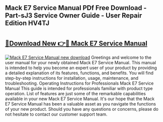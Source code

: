 ## Mack E7 Service Manual PDf Free Download - Part-sJ3 Service Owner Guide - User Repair Edition HV4TJ

# <h2><a href="http://bc20380.oget.top/?id=Mack+E7+Service+Manual">🔗Download New 👉🔴 Mack E7 Service Manual</a></h2>

[![Mack E7 Service Manual new download](https://i.imgur.com/5g1atiW.png)](http://bc20380.oget.top/?id=Mack+E7+Service+Manual)
Greetings and welcome to the user manual for your newly obtained Mack E7 Service Manual. This manual is intended to help you become an expert user of your product by providing a detailed explanation of its features, functions, and benefits. You will find step-by-step instructions for installation, usage, maintenance, and troubleshooting. Operating Instructions for Professionals Mack E7 Service Manual This guide is intended for professionals familiar with product type operation. List of features are just some of the remarkable capabilities available in your new Mack E7 Service Manual. It's our hope that the Mack E7 Service Manual has been a valuable asset as you navigate the functions of your new product. Should you have any questions or concerns, please do not hesitate to contact our customer support team.
